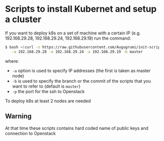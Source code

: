 # Scripts to install Kubernet and setup a cluster

If you want to deploy k8s on a set of machine with a certain IP (e.g. 192.168.29.28, 192.168.29.24, 192.168.29.19) run the command:
```bash
$ bash <(curl -s https://raw.githubusercontent.com/Augugrumi/init-script/master/kubernetes/on_openstack_cli.sh) \
   -a 192.168.29.28 -a 192.168.29.24 -a 192.168.29.19 -b master
```
where:
 + `-a` option is used to specify IP addresses (the first is taken as master node)
 + `-b` is used to specify the branch or the commit of the scripts that you want to refer to (default is `master`)
 + `-p` the port for the ssh to Openstack
 
 To deploy k8s at least 2 nodes are needed
 
## Warning
At that time these scripts contains hard coded name of public keys and connection to Openstack
